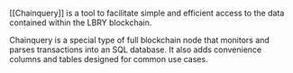 [[Chainquery]] is a tool to facilitate simple and efficient access to the data contained within the LBRY blockchain.

Chainquery is a special type of full blockchain node that monitors and parses transactions into an SQL database. It also adds convenience columns and tables designed for common use cases.
